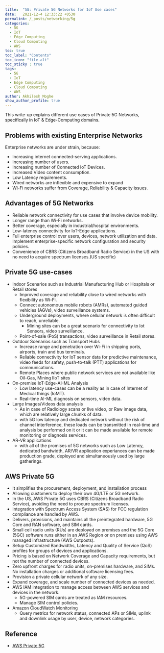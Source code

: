 ```yaml
---
title:  "5G: Private 5G Networks for IoT Use cases"
date:   2021-12-4 12:33:22 +0530
permalink: /_posts/networking/5g
categories:
  - 5G
  - IoT
  - Edge Computing
  - Cloud Computing
  - AWS
toc: true
toc_label: "Contents"
toc_icon: "file-alt"
toc_sticky : true
tags:
  - 5G
  - IoT
  - Edge Computing
  - Cloud Computing
  - AWS
author: Akhilesh Moghe
show_author_profile: true
---
```


This write-up explains different use cases of Private 5G Networks, specifically in IoT & Edge-Computing domains.

## Problems with existing Enterprise Networks
Enterprise networks are under strain, because:
  - Increasing internet connected-serving applications.
  - Increasing number of users.
  - Increasing number of Connected IoT Devices.
  - Increased Video content consumption.
  - Low Latency requirements.
  - Wired networks are inflexible and expensive to expand
  - Wi-Fi networks suffer from Coverage, Reliability & Capacity issues.


## Advantages of 5G Networks
  - Reliable network connectivity for use cases that involve device mobility.
  - Longer range than Wi-Fi networks.
  - Better coverage, especially in industrial/hospital environments.
  - Low-latency connectivity for IoT-Edge applications.
  - Full enterprise control over users, devices, network utilization and data. Implement enterprise-specific network configuration and security policies.
  - Convenience of CBRS (Citizens Broadband Radio Service) in the US with no need to acquire spectrum licenses.(US specific)

## Private 5G use-cases
  - Indoor Scenarios such as Industrial Manufacturing Hub or Hospitals or Retail stores
    - Improved coverage and reliability close to wired networks with flexibility as Wi-Fi.
    - Connect autonomous mobile robots (AMRs), automated guided vehicles (AGVs), video surveillance systems.
    - Underground deployments, where cellular network is often difficult to reach, unreliable.
      - Mining sites can be a great scenario for connectivity to Iot Sensors, video surveillance.
    - Point-of-sale (PoS) transactions, video surveillance in Retail stores.
  - Outdoor Scenarios such as Transport Hubs
    - Increase range and penetration over Wi-Fi in shipping ports, airports, train and bus terminals.
    - Reliable connectivity for IoT sensor data for predictive maintenance, video feeds for safety, push-to-talk (PTT) applications for communications.
    - Remote Places where public network services are not available like Oil-Gas, Mining IIoT sites
  - On-premise IoT-Edge-AI-ML Analysis
    - Low latency use-cases can be a reality as in case of Internet of Medical things (IoMT).
    - Real-time AI-ML diagnosis on sensors, video data.
  - Large Images/Videos data analysis
    - As in case of Radiology scans or live video, or Raw image data, which are relatively large chunks of data.
    - with 5G low latency and dedicated network without the risk of channel interference, these loads can be transmitted in real-time and analysis be performed on it or it can be made available for remote monitoring or diagnosis services.
  - AR-VR applications
    - with all of the promises of 5G networks such as Low Latency, dedicated bandwidth, AR/VR application experiances can be made production grade, deployed and simultaneously used by large gatherings.

## AWS Private 5G
  - It simplifies the procurement, deployment, and installation process
  - Allowing customers to deploy their own 4G/LTE or 5G network.
  - In the US, AWS Private 5G uses CBRS (Citizens Broadband Radio Service), avoiding the need to procure spectrum licenses.
  - Integration with Spectrum Access System (SAS) for FCC regulation compliance are handled by AWS.
  - Delivers, provisions, and maintains all the preintegrated hardware, 5G Core and RAN software, and SIM cards.
  - Small cell radio units (RUs) are deployed on premises and the 5G Core (5GC) software runs either in an AWS Region or on premises using AWS managed infrastructure (AWS Outposts).
  - Setup Customized Bandwidths, Latency and Quality of Service (QoS) profiles for groups of devices and applications.
  - Pricing is based on Network Coverage and Capacity requirements, but not the number of connected devices.
  - Zero upfront charges for radio units, on-premises hardware, and SIMs. No installation charges or additional software licensing fees.
  - Provision a private cellular network of any size.
  - Expand coverage, and scale number of connected devices as needed.
  - AWS IAM integration to manage access between AWS services and devices in the network.
    - 5G-powered SIM cards are treated as IAM resources.
    - Manage SIM control policies.
  - Amazon CloudWatch Monitoring
    - Query metrics for network status, connected APs or SIMs, uplink and downlink usage by user, device, network categories.

## Reference
  - [AWS Private 5G](https://aws.amazon.com/private5g/)



  
